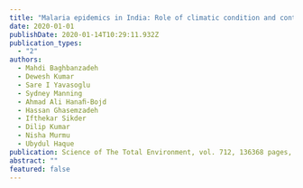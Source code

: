```yaml
---
title: "Malaria epidemics in India: Role of climatic condition and control measures"
date: 2020-01-01
publishDate: 2020-01-14T10:29:11.932Z
publication_types:
  - "2"
authors:
  - Mahdi Baghbanzadeh
  - Dewesh Kumar
  - Sare I Yavasoglu
  - Sydney Manning
  - Ahmad Ali Hanaﬁ-Bojd
  - Hassan Ghasemzadeh
  - Ifthekar Sikder
  - Dilip Kumar
  - Nisha Murmu
  - Ubydul Haque
publication: Science of The Total Environment, vol. 712, 136368 pages, April 2020
abstract: ""
featured: false
---
```

